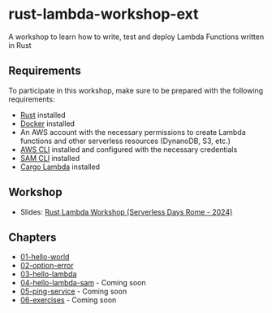 # rust-lambda-workshop-ext

A workshop to learn how to write, test and deploy Lambda Functions written in
Rust

## Requirements

To participate in this workshop, make sure to be prepared with the following
requirements:

- [Rust](https://rustup.rs/) installed
- [Docker](https://www.docker.com/) installed
- An AWS account with the necessary permissions to create Lambda functions and
  other serverless resources (DynanoDB, S3, etc.)
- [AWS CLI](https://aws.amazon.com/cli/) installed and configured with the
  necessary credentials
- [SAM CLI](https://docs.aws.amazon.com/serverless-application-model/latest/developerguide/serverless-sam-cli-install.html)
  installed
- [Cargo Lambda](https://www.cargo-lambda.info/) installed

## Workshop

- Slides:
  [Rust Lambda Workshop (Serverless Days Rome -
  2024)](https://loige.link/rust-lambda-ws)

## Chapters

- [01-hello-world](01-hello-world/README.md)
- [02-option-error](02-option-error/README.md)
- [03-hello-lambda](03-hello-lambda/README.md)
- [04-hello-lambda-sam]() - Coming soon
- [05-ping-service]() - Coming soon
- [06-exercises]() - Coming soon
